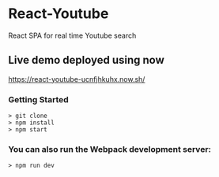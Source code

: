 # React-Youtube
React SPA for real time Youtube search

## Live demo deployed using now

https://react-youtube-ucnfjhkuhx.now.sh/

### Getting Started
```
> git clone
> npm install
> npm start
```

### You can also run the Webpack development server:

```
> npm run dev
```
